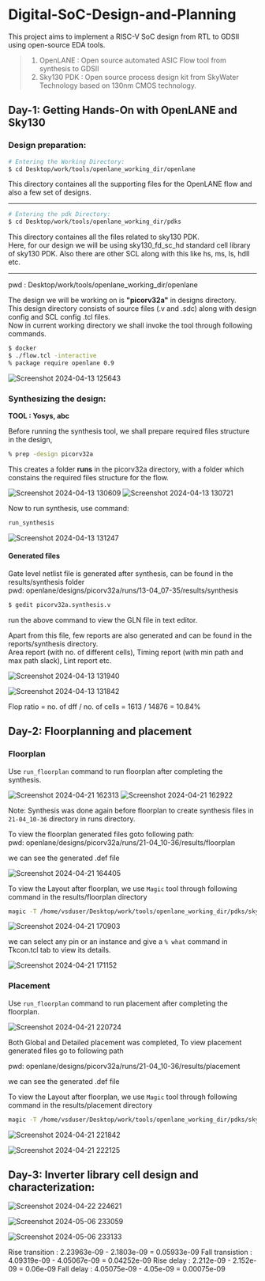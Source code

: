 # Digital-SoC-Design-and-Planning
This project aims to implement a RISC-V SoC design from RTL to GDSII using open-source EDA tools.
> 1. OpenLANE : Open source automated ASIC Flow tool from synthesis to GDSII
> 2. Sky130 PDK : Open source process design kit from SkyWater Technology based on 130nm CMOS technology.

## Day-1: Getting Hands-On with OpenLANE and Sky130
### Design preparation:

```bash
# Entering the Working Directory: 
$ cd Desktop/work/tools/openlane_working_dir/openlane
```
This directory containes all the supporting files for the OpenLANE flow and also a few set of designs.  
______________________________________

```bash
# Entering the pdk Directory: 
$ cd Desktop/work/tools/openlane_working_dir/pdks
```
This directory containes all the files related to sky130 PDK.  
Here, for our design we will be using sky130_fd_sc_hd standard cell library of sky130 PDK. Also there are other SCL along with this like hs, ms, ls, hdll etc.  
__________________________________

pwd : Desktop/work/tools/openlane_working_dir/openlane  
  
The design we will be working on is __"picorv32a"__ in designs directory.  
This design directory consists of source files (.v and .sdc) along with design config and SCL config .tcl files.  
Now in current working directory we shall invoke the tool through following commands.
```bash
$ docker
$ ./flow.tcl -interactive
% package require openlane 0.9
```
![Screenshot 2024-04-13 125643](https://github.com/TejaVS27/RISCV-SoC-Design/assets/124818692/8607768d-dce5-4088-9de4-3dffae101893)

### Synthesizing the design: 
__TOOL : Yosys, abc__  

Before running the synthesis tool, we shall prepare required files structure in the design,
```bash
% prep -design picorv32a
```
This creates a folder __runs__ in the picorv32a directory, with a folder which constains the required files structure for the flow.

![Screenshot 2024-04-13 130609](https://github.com/TejaVS27/RISCV-SoC-Design/assets/124818692/5967b337-7e18-449a-a332-ea7a3ec878e1)
![Screenshot 2024-04-13 130721](https://github.com/TejaVS27/RISCV-SoC-Design/assets/124818692/2d66b401-1b6a-4bc1-a93f-ad9a3ecfae81)


Now to run synthesis, use command:
```bash
run_synthesis
```

![Screenshot 2024-04-13 131247](https://github.com/TejaVS27/RISCV-SoC-Design/assets/124818692/c076780c-00c6-40ff-8ec2-8d90ea827b8b)

#### Generated files
Gate level netlist file is generated after synthesis, can be found in the results/synthesis folder  
pwd: openlane/designs/picorv32a/runs/13-04_07-35/results/synthesis  
```bash
$ gedit picorv32a.synthesis.v
```
run the above command to view the GLN file in text editor.

Apart from this file, few reports are also generated and can be found in the reports/synthesis directory.  
Area report (with no. of different cells), Timing report (with min path and max path slack), Lint report etc.

![Screenshot 2024-04-13 131940](https://github.com/TejaVS27/RISCV-SoC-Design/assets/124818692/a1369a1f-c1ea-4eda-a7a5-abc1ab803d05)

![Screenshot 2024-04-13 131842](https://github.com/TejaVS27/RISCV-SoC-Design/assets/124818692/3bea9c13-4b21-42d6-a2f4-b564ace5ef31)

Flop ratio = no. of dff / no. of cells = 1613 / 14876 = 10.84%

## Day-2: Floorplanning and placement  
### Floorplan
Use `run_floorplan` command to run floorplan after completing the synthesis.

![Screenshot 2024-04-21 162313](https://github.com/TejaVS27/RISCV-SoC-Design/assets/124818692/daff124a-1d56-4469-be52-3957f0d74773)
![Screenshot 2024-04-21 162922](https://github.com/TejaVS27/RISCV-SoC-Design/assets/124818692/8d224da1-759b-43c0-a281-0ad1cf1053d2)

Note: Synthesis was done again before floorplan to create synthesis files in `21-04_10-36` directory in runs directory.  

To view the floorplan generated files goto following path:  
pwd: openlane/designs/picorv32a/runs/21-04_10-36/results/floorplan  
  
we can see the generated .def file

![Screenshot 2024-04-21 164405](https://github.com/TejaVS27/RISCV-SoC-Design/assets/124818692/ff8255bf-9011-41ba-bbd1-f8fe73d6a877)

To view the Layout after floorplan, we use `Magic` tool through following command in the results/floorplan directory  

```bash
magic -T /home/vsduser/Desktop/work/tools/openlane_working_dir/pdks/sky130A/libs.tech/magic/sky130A.tech lef read ../../tmp/merged.lef def read picorv32a.floorplan.def
```

![Screenshot 2024-04-21 170903](https://github.com/TejaVS27/RISCV-SoC-Design/assets/124818692/5829e4b2-2639-4d16-ac38-3ae92ecd443a)

we can select any pin or an instance and give a `% what` command in Tkcon.tcl tab to view its details.

![Screenshot 2024-04-21 171152](https://github.com/TejaVS27/RISCV-SoC-Design/assets/124818692/55db2e2a-5fc2-458d-9677-95d39b45bc0a)

### Placement

Use `run_floorplan` command to run placement after completing the floorplan.

![Screenshot 2024-04-21 220724](https://github.com/TejaVS27/RISCV-SoC-Design/assets/124818692/c682b268-6f7b-4848-ac76-049ef75537c6)

Both Global and Detailed placement was completed, To view placement generated files go to following path  

pwd: openlane/designs/picorv32a/runs/21-04_10-36/results/placement  

we can see the generated .def file  

To view the Layout after floorplan, we use `Magic` tool through following command in the results/placement directory  

```bash
magic -T /home/vsduser/Desktop/work/tools/openlane_working_dir/pdks/sky130A/libs.tech/magic/sky130A.tech lef read ../../tmp/merged.lef def read picorv32a.placement.def
```

![Screenshot 2024-04-21 221842](https://github.com/TejaVS27/RISCV-SoC-Design/assets/124818692/494a6b59-4631-4d92-8b29-d00f2de44ebe)  

![Screenshot 2024-04-21 222125](https://github.com/TejaVS27/RISCV-SoC-Design/assets/124818692/63567bdc-f032-44af-9e13-09c4b5b61964)

## Day-3: Inverter library cell design and characterization:

![Screenshot 2024-04-22 224621](https://github.com/TejaVS27/Digital-SoC-Design-and-Planning/assets/124818692/8a1eef13-cb80-49c4-a19d-f7cdd532b049)

![Screenshot 2024-05-06 233059](https://github.com/TejaVS27/Digital-SoC-Design-and-Planning/assets/124818692/42e385a3-951d-4811-b050-ff8d42d37e44)

![Screenshot 2024-05-06 233133](https://github.com/TejaVS27/Digital-SoC-Design-and-Planning/assets/124818692/30b7858e-1ed2-47fa-a8cd-48605d8138bc)

Rise transition : 2.23963e-09 - 2.1803e-09 = 0.05933e-09
Fall transistion : 4.09319e-09 - 4.05067e-09 = 0.04252e-09
Rise delay : 2.212e-09 - 2.152e-09 = 0.06e-09
Fall delay : 4.05075e-09 - 4.05e-09 = 0.00075e-09
